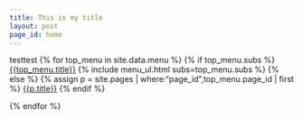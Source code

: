 ```yaml
---
title: This is my title
layout: post
page_id: home
---
```


testtest
  {% for top_menu in site.data.menu %}
     {% if top_menu.subs %}
           <a title=“{{top_menu.title}}” href=“#”
              data-target=“#” data-toggle=“dropdown”
              class=“dropdown-toggle”>{{top_menu.title}}<span class=“caret”></span></a>
               {% include menu_ul.html subs=top_menu.subs %}
           {% else %}
               {% assign p = site.pages | where:“page_id”,top_menu.page_id | first %}
           <a title=“{{p.title}}” href=“{{p.url}}“>{{p.title}}</a>
           {% endif %}

  {% endfor %}
